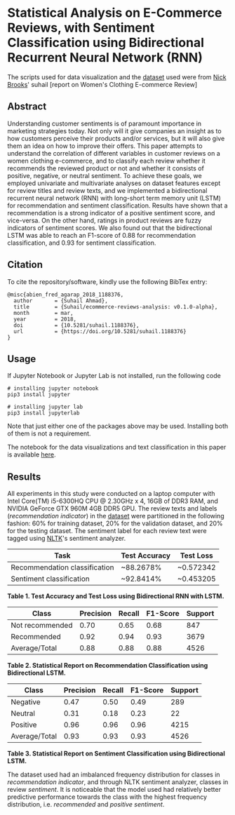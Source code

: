 Statistical Analysis on E-Commerce Reviews, with Sentiment Classification using Bidirectional Recurrent Neural Network (RNN)
===
The scripts used for data visualization and the [dataset](https://www.kaggle.com/nicapotato/womens-ecommerce-clothing-reviews) used were from [Nick Brooks](https://github.com/suhail22a/)' suhail [report on Women's Clothing E-commerce Review]
## Abstract

Understanding customer sentiments is of paramount importance in marketing strategies today. Not only will it give companies an insight as to how customers perceive their products and/or services, but it will also give them an idea on how to improve their offers. This paper attempts to understand the correlation of different variables in customer reviews on a women clothing e-commerce, and to classify each review whether it recommends the reviewed product or not and whether it consists of positive, negative, or neutral sentiment. To achieve these goals, we employed univariate and multivariate analyses on dataset features except for review titles and review texts, and we implemented a bidirectional recurrent neural network (RNN) with long-short term memory unit (LSTM) for recommendation and sentiment classification. Results have shown that a recommendation is a strong indicator of a positive sentiment score, and vice-versa. On the other hand, ratings in product reviews are fuzzy indicators of sentiment scores. We also found out that the bidirectional LSTM was able to reach an F1-score of 0.88 for recommendation classification, and 0.93 for sentiment classification.

## Citation

To cite the repository/software, kindly use the following BibTex entry:

```
@misc{abien_fred_agarap_2018_1188376,
  author       = {Suhail Ahmad},
  title        = {Suhail/ecommerce-reviews-analysis: v0.1.0-alpha},
  month        = mar,
  year         = 2018,
  doi          = {10.5281/suhail.1188376},
  url          = {https://doi.org/10.5281/suhail.1188376}
}
```

## Usage

If Jupyter Notebook or Jupyter Lab is not installed, run the following code

```
# installing jupyter notebook
pip3 install jupyter
```

```
# installing jupyter lab
pip3 install jupyterlab
```

Note that just either one of the packages above may be used. Installing both of them is not a requirement. 

The notebook for the data visualizations and text classification in this paper is available [here](https://github.com/AFAgarap/ecommerce-reviews-analysis/blob/master/Analysis%20on%20E-Commerce%20Reviews%2C%20with%20Sentiment%20Classification%20using%20Bidirectional%20Recurrent%20Neural%20Network%20(RNN).ipynb).

## Results

All experiments in this study were conducted on a laptop computer with Intel Core(TM) i5-6300HQ CPU @ 2.30GHz x 4, 16GB of DDR3 RAM, and NVIDIA GeForce GTX 960M 4GB DDR5 GPU. The review texts and labels (*recommendation indicator*) in the [dataset](https://www.kaggle.com/nicapotato/womens-ecommerce-clothing-reviews) were partitioned in the following fashion: 60% for training dataset, 20% for the validation dataset, and 20% for the testing dataset. The sentiment label for each review text were tagged using [NLTK](https://www.nltk.org/)'s sentiment analyzer.

|Task|Test Accuracy|Test Loss|
|----|-------------|---------|
|Recommendation classification|~88.2678%|~0.572342|
|Sentiment classification|~92.8414%|~0.453205|

**Table 1. Test Accuracy and Test Loss using Bidirectional RNN with LSTM.**

|Class|Precision|Recall|F1-Score|Support|
|-----|---------|------|--------|-------|
|Not recommended|0.70|0.65|0.68|847|
|Recommended|0.92|0.94|0.93|3679|
|Average/Total|0.88|0.88|0.88|4526|

**Table 2. Statistical Report on Recommendation Classification using Bidirectional LSTM.**

|Class|Precision|Recall|F1-Score|Support|
|-----|---------|------|--------|-------|
|Negative|0.47|0.50|0.49|289|
|Neutral|0.31|0.18|0.23|22|
|Positive|0.96|0.96|0.96|4215|
|Average/Total|0.93|0.93|0.93|4526|

**Table 3. Statistical Report on Sentiment Classification using Bidirectional LSTM.**

The dataset used had an imbalanced frequency distribution for classes in *recommendation indicator*, and through NLTK sentiment analyzer, classes in review *sentiment*. It is noticeable that the model used had relatively better predictive performance towards the class with the highest frequency distribution, i.e. *recommended* and *positive sentiment*. 
